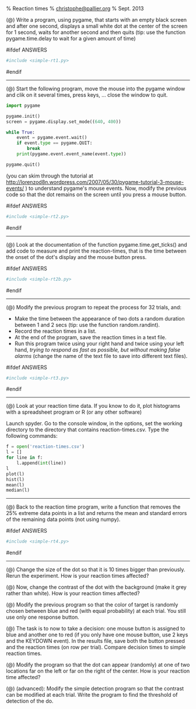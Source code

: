 % Reaction times
% christophe@pallier.org
% Sept. 2013

(@) Write a program, using pygame, that starts with an empty black screen and after one second, displays a small white dot at the center of the screen for 1 second, waits for another second and then quits (tip: use the function pygame.time.delay to wait for a given amount of time)

#ifdef ANSWERS
```python 
#include <simple-rt1.py>
```
#endif

- - -

(@) Start the following program, move the mouse into the pygame window and clik on it several times, press keys, ... close the window to quit.

```python
import pygame

pygame.init()
screen = pygame.display.set_mode((640, 400))

while True:
    event = pygame.event.wait()
    if event.type == pygame.QUIT:
        break
    print(pygame.event.event_name(event.type))

pygame.quit()
```

(you can skim through the tutorial at <http://lorenzod8n.wordpress.com/2007/05/30/pygame-tutorial-3-mouse-events/> )
to understand pygame's mouse events. Now, modify the previous code so that the dot remains on the screen until you press a mouse button.

#ifdef ANSWERS

```python
#include <simple-rt2.py>
```

#endif

- - -

(@) Look at the documentation of the function pygame.time.get_ticks() and add code to measure and print the reaction-times, that is the time between the onset of the dot's display and the mouse button press.

#ifdef ANSWERS

```python
#include <simple-rt2b.py>
```

#endif

- - -

(@) Modify the previous program to repeat the process for 32 trials, and:

* Make the time between the appearance of two dots a random duration between 1 and 2 secs (tip: use the function random.randint). 
* Record the reaction times in a list.
* At the end of the program, save the reaction times in a text file. 
* Run this program twice using your right hand and twice using your left hand, *trying to respond as fast as possible, but without making false alarms* (change the name of the text file to save into different text files). 

#ifdef ANSWERS

```python
#include <simple-rt3.py>
```

#endif

- - -

(@) Look at your reaction time data. If you know to do it, plot histograms with a spreadsheet program or R (or any other software)

Launch spyder. Go to the console window, in the options, set the working directory to the directory that contains reaction-times.csv. Type the following commands:

```python
f = open('reaction-times.csv')
l = []
for line in f:
	l.append(int(line))
l
plot(l)
hist(l)
mean(l)
median(l)
```

- - - 

(@) Back to the reaction time program, write a function that removes the 25% extreme data points in a list and returns the mean and standard errors of the remaining data points (not using numpy).


#ifdef ANSWERS

```python
#include <simple-rt4.py>
```

#endif

- - -

(@) Change the size of the dot so that it is 10 times bigger than previously. Rerun the experiment. How is your reaction times affected?  

(@) Now, change the contrast of the dot with the background (make it grey rather than white).  How is your reaction times affected?  

(@) Modify the previous program so that the color of target is randomly chosen between blue and red (with equal probability) at each trial. You still use only one response button.

(@) The task is to now to take a decision: one mouse button is assigned to blue and another one to red (if you only have one mouse button, use 2 keys and the KEYDOWN event). In the results file, save both the button pressed and the reaction times (on row per trial). Compare decision times to simple reaction times. 

(@) Modify the program so that the dot can appear (randomly) at one of two locations far on the left or far on the right of the center. How is your reaction time affected?

(@) (advanced): Modify the simple detection program so that the contrast can be modified at each trial. Write the program to find the threshold of detection of the do.


